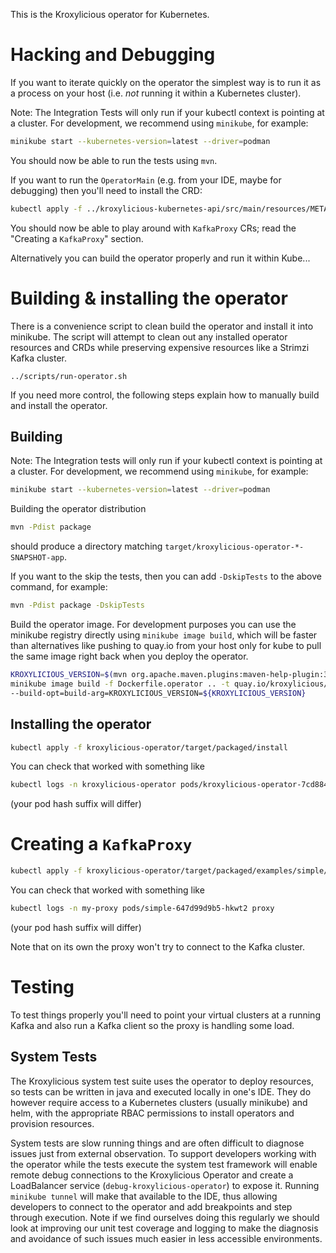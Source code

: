 This is the Kroxylicious operator for Kubernetes.

# Hacking and Debugging

If you want to iterate quickly on the operator the simplest way is to run it as a process on your host (i.e. *not* running it within a Kubernetes cluster).

Note: The Integration Tests will only run if your kubectl context is pointing at a cluster. For development, we recommend using  `minikube`, for example:

```bash
minikube start --kubernetes-version=latest --driver=podman 
````

You should now be able to run the tests using `mvn`.

If you want to run the `OperatorMain` (e.g. from your IDE, maybe for debugging) then you'll need to install the CRD:

```bash
kubectl apply -f ../kroxylicious-kubernetes-api/src/main/resources/META-INF/fabric8
```

You should now be able to play around with `KafkaProxy` CRs; read the "Creating a `KafkaProxy`" section.

Alternatively you can build the operator properly and run it within Kube...

# Building & installing the operator

There is a convenience script to clean build the operator and install it into minikube. The script will attempt to clean out any installed operator resources and CRDs
while preserving expensive resources like a Strimzi Kafka cluster.

```
../scripts/run-operator.sh
```

If you need more control, the following steps explain how to manually build and install the operator.

## Building

Note: The Integration tests will only run if your kubectl context is pointing at a cluster. For development, we recommend using  `minikube`, for example:

```bash
minikube start --kubernetes-version=latest --driver=podman 
````

Building the operator distribution

```bash
mvn -Pdist package
````

should produce a directory matching `target/kroxylicious-operator-*-SNAPSHOT-app`.

If you want to the skip the tests, then you can add `-DskipTests` to the above command, for example:

```bash
mvn -Pdist package -DskipTests
````

Build the operator image. For development purposes you can use the minikube registry directly using `minikube image build`, which will be faster than alternatives like pushing to quay.io from your host only for kube to pull the same image right back when you deploy the operator.

```bash
KROXYLICIOUS_VERSION=$(mvn org.apache.maven.plugins:maven-help-plugin:3.4.0:evaluate -Dexpression=project.version --quiet -DforceStdout)
minikube image build -f Dockerfile.operator .. -t quay.io/kroxylicious/operator:latest \
--build-opt=build-arg=KROXYLICIOUS_VERSION=${KROXYLICIOUS_VERSION}
```

## Installing the operator

```bash
kubectl apply -f kroxylicious-operator/target/packaged/install 
```

You can check that worked with something like

```bash
kubectl logs -n kroxylicious-operator pods/kroxylicious-operator-7cd88454c8-fjcxm operator
```

(your pod hash suffix will differ)

# Creating a `KafkaProxy`

```bash
kubectl apply -f kroxylicious-operator/target/packaged/examples/simple/
```

You can check that worked with something like

```bash
kubectl logs -n my-proxy pods/simple-647d99d9b5-hkwt2 proxy 
```

(your pod hash suffix will differ)

Note that on its own the proxy won't try to connect to the Kafka cluster.

# Testing

To test things properly you'll need to point your virtual clusters at a running Kafka and also run a Kafka client so the proxy is handling some load.

## System Tests

The Kroxylicious system test suite uses the operator to deploy resources, so tests can be written in
java and executed locally in one's IDE. They do however require access to a Kubernetes clusters (usually minikube) and
helm, with the appropriate RBAC permissions to install operators and provision resources.

System tests are slow running things and are often difficult to diagnose issues just from external observation. To
support developers working with the operator while the tests execute the system test framework will enable remote debug
connections to the Kroxylicious Operator and create a LoadBalancer service (`debug-kroxylicious-operator`) to expose it.
Running `minikube tunnel` will make that available to the IDE, thus allowing developers to connect to the operator and
add breakpoints and step through execution. Note if we find ourselves doing this regularly we should look at improving
our unit test coverage and logging to make the diagnosis and avoidance of such issues much easier in less accessible
environments.    

